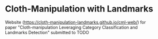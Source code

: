 # Cloth-Manipulation with Landmarks

Website (https://cloth-manipulation-landmarks.github.io/cml-web/) for paper "Cloth-manipulation Leveraging Category Classification and Landmarks Detection" submitted to TODO